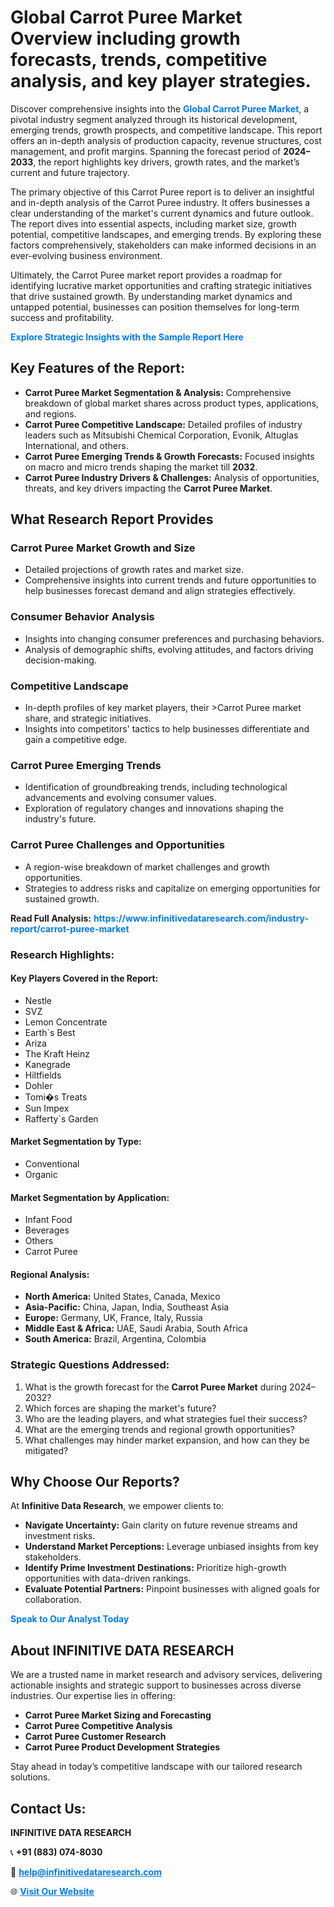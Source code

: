 <h1>Global Carrot Puree Market Overview including growth forecasts, trends, competitive analysis, and key player strategies.</h1>
<p>
Discover comprehensive insights into the 
<a href="https://www.infinitivedataresearch.com/industry-report/carrot-puree-market" rel="dofollow" style="color: #007BFF; text-decoration: none;"><strong>Global Carrot Puree Market</strong></a>, a pivotal industry segment analyzed through its historical development, emerging trends, growth prospects, and competitive landscape. This report offers an in-depth analysis of production capacity, revenue structures, cost management, and profit margins. Spanning the forecast period of <strong>2024–2033</strong>, the report highlights key drivers, growth rates, and the market’s current and future trajectory.
</p>
<p>
The primary objective of this Carrot Puree report is to deliver an insightful and in-depth analysis of the Carrot Puree industry. It offers businesses a clear understanding of the market's current dynamics and future outlook. The report dives into essential aspects, including market size, growth potential, competitive landscapes, and emerging trends. By exploring these factors comprehensively, stakeholders can make informed decisions in an ever-evolving business environment.
</p>
<p>
Ultimately, the Carrot Puree market report provides a roadmap for identifying lucrative market opportunities and crafting strategic initiatives that drive sustained growth. By understanding market dynamics and untapped potential, businesses can position themselves for long-term success and profitability.
</p>
<p>
<a href="https://www.infinitivedataresearch.com/request-sample/reportId=102374" style="color: #007BFF; text-decoration: none;"><strong>Explore Strategic Insights with the Sample Report Here</strong></a>
</p>

<h2>Key Features of the Report:</h2>
<ul>
<li><strong>Carrot Puree Market Segmentation & Analysis:</strong> Comprehensive breakdown of global market shares across product types, applications, and regions.</li>
<li><strong>Carrot Puree Competitive Landscape:</strong> Detailed profiles of industry leaders such as Mitsubishi Chemical Corporation, Evonik, Altuglas International, and others.</li>
<li><strong>Carrot Puree Emerging Trends & Growth Forecasts:</strong> Focused insights on macro and micro trends shaping the market till <strong>2032</strong>.</li>
<li><strong>Carrot Puree Industry Drivers & Challenges:</strong> Analysis of opportunities, threats, and key drivers impacting the <strong>Carrot Puree Market</strong>.</li>
</ul>

<h2>What Research Report Provides</h2>
<h3>Carrot Puree Market Growth and Size</h3>
<ul>
<li>Detailed projections of growth rates and market size.</li>
<li>Comprehensive insights into current trends and future opportunities to help businesses forecast demand and align strategies effectively.</li>
</ul>

<h3>Consumer Behavior Analysis</h3>
<ul>
<li>Insights into changing consumer preferences and purchasing behaviors.</li>
<li>Analysis of demographic shifts, evolving attitudes, and factors driving decision-making.</li>
</ul>

<h3>Competitive Landscape</h3>
<ul>
<li>In-depth profiles of key market players, their >Carrot Puree market share, and strategic initiatives.</li>
<li>Insights into competitors' tactics to help businesses differentiate and gain a competitive edge.</li>
</ul>

<h3>Carrot Puree Emerging Trends</h3>
<ul>
<li>Identification of groundbreaking trends, including technological advancements and evolving consumer values.</li>
<li>Exploration of regulatory changes and innovations shaping the industry's future.</li>
</ul>

<h3>Carrot Puree Challenges and Opportunities</h3>
<ul>
<li>A region-wise breakdown of market challenges and growth opportunities.</li>
<li>Strategies to address risks and capitalize on emerging opportunities for sustained growth.</li>
</ul>
<p><strong>Read Full Analysis:</strong> <a href="https://www.infinitivedataresearch.com/industry-report/carrot-puree-market" rel="dofollow" style="color: #007BFF; text-decoration: none;"><strong>https://www.infinitivedataresearch.com/industry-report/carrot-puree-market</strong></a></p>
<h3>Research Highlights:</h3>
<h4>Key Players Covered in the Report:</h4>
<ul><li>Nestle</li><li>SVZ</li><li>Lemon Concentrate</li><li>Earth`s Best</li><li>Ariza</li><li>The Kraft Heinz</li><li>Kanegrade</li><li>Hiltfields</li><li>Dohler</li><li>Tomi�s Treats</li><li>Sun Impex</li><li>Rafferty`s Garden</li></ul>
<h4>Market Segmentation by Type:</h4>
<ul><li>Conventional</li><li>Organic</li></ul>
<h4>Market Segmentation by Application:</h4>
<ul><li>Infant Food</li><li>Beverages</li><li>Others</li><li>Carrot Puree</li></ul>

<h4>Regional Analysis:</h4>
<ul>
<li><strong>North America:</strong> United States, Canada, Mexico</li>
<li><strong>Asia-Pacific:</strong> China, Japan, India, Southeast Asia</li>
<li><strong>Europe:</strong> Germany, UK, France, Italy, Russia</li>
<li><strong>Middle East & Africa:</strong> UAE, Saudi Arabia, South Africa</li>
<li><strong>South America:</strong> Brazil, Argentina, Colombia</li>
</ul>

<h3>Strategic Questions Addressed:</h3>
<ol>
<li>What is the growth forecast for the <strong>Carrot Puree Market</strong> during 2024–2032?</li>
<li>Which forces are shaping the market's future?</li>
<li>Who are the leading players, and what strategies fuel their success?</li>
<li>What are the emerging trends and regional growth opportunities?</li>
<li>What challenges may hinder market expansion, and how can they be mitigated?</li>
</ol>

<h2>Why Choose Our Reports?</h2>
<p>At <strong>Infinitive Data Research</strong>, we empower clients to:</p>
<ul>
<li><strong>Navigate Uncertainty:</strong> Gain clarity on future revenue streams and investment risks.</li>
<li><strong>Understand Market Perceptions:</strong> Leverage unbiased insights from key stakeholders.</li>
<li><strong>Identify Prime Investment Destinations:</strong> Prioritize high-growth opportunities with data-driven rankings.</li>
<li><strong>Evaluate Potential Partners:</strong> Pinpoint businesses with aligned goals for collaboration.</li>
</ul>
<p><a href="https://www.infinitivedataresearch.com/industry-report/carrot-puree-market" rel="dofollow" style="color: #007BFF; text-decoration: none;"><strong>Speak to Our Analyst Today</strong></a></p>

<h2>About INFINITIVE DATA RESEARCH</h2>
<p>We are a trusted name in market research and advisory services, delivering actionable insights and strategic support to businesses across diverse industries. Our expertise lies in offering:</p>
<ul>
<li><strong>Carrot Puree Market Sizing and Forecasting</strong></li>
<li><strong>Carrot Puree Competitive Analysis</strong></li>
<li><strong>Carrot Puree Customer Research</strong></li>
<li><strong>Carrot Puree Product Development Strategies</strong></li>
</ul>
<p>Stay ahead in today’s competitive landscape with our tailored research solutions.</p>

<h2>Contact Us:</h2>
<p><strong>INFINITIVE DATA RESEARCH</strong></p>
<p>📞 <strong>+91 (883) 074-8030</strong></p>
<p>📧 <strong><a href="mailto:help@infinitivedataresearch.com" style="color: #007BFF;">help@infinitivedataresearch.com</a></strong></p>
<p>🌐 <strong><a href="https://www.infinitivedataresearch.com" rel="dofollow" style="color: #007BFF;">Visit Our Website</a></strong></p>